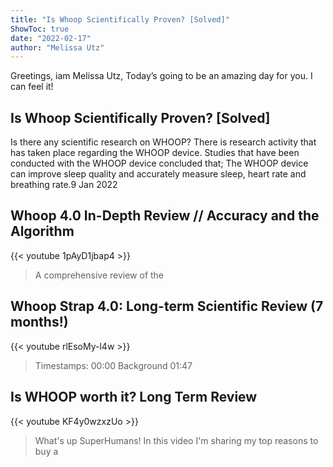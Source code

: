 ```yaml
---
title: "Is Whoop Scientifically Proven? [Solved]"
ShowToc: true 
date: "2022-02-17"
author: "Melissa Utz" 
---
```


Greetings, iam Melissa Utz, Today’s going to be an amazing day for you. I can feel it!
## Is Whoop Scientifically Proven? [Solved]
Is there any scientific research on WHOOP? There is research activity that has taken place regarding the WHOOP device. Studies that have been conducted with the WHOOP device concluded that; The WHOOP device can improve sleep quality and accurately measure sleep, heart rate and breathing rate.9 Jan 2022

## Whoop 4.0 In-Depth Review // Accuracy and the Algorithm
{{< youtube 1pAyD1jbap4 >}}
>A comprehensive review of the 

## Whoop Strap 4.0: Long-term Scientific Review (7 months!)
{{< youtube rlEsoMy-l4w >}}
>Timestamps: 00:00 Background 01:47 

## Is WHOOP worth it? Long Term Review
{{< youtube KF4y0wzxzUo >}}
>What's up SuperHumans! In this video I'm sharing my top reasons to buy a 

